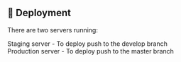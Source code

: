 ## 🚀 Deployment

There are two servers running:

Staging server - To deploy push to the develop branch  
Production server - To deploy push to the master branch

